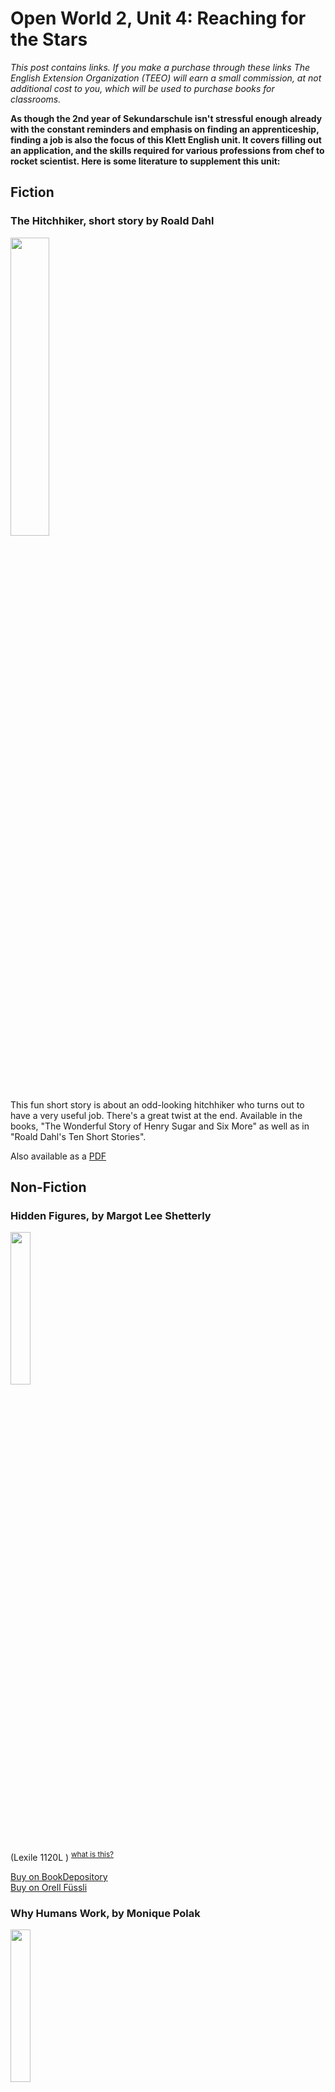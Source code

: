 

# Open World 2, Unit 4: Reaching for the Stars
*This post contains links. If you make a purchase through these links The English Extension Organization (TEEO) will earn a small commission, at not additional cost to you, which will be used to purchase books for classrooms.*

**As though the 2nd year of Sekundarschule isn't stressful enough already with the constant reminders and emphasis on finding an apprenticeship, finding a job is also the focus of this Klett English unit. It covers filling out an application, and the skills required for various professions from chef to rocket scientist.  Here is some literature to supplement this unit:** 
 

## Fiction 

### The Hitchhiker, short story by Roald Dahl

<img src="https://i.imgur.com/fmcpsKL.png" width="35%" />

This fun short story is about an odd-looking hitchhiker who turns out to have a very useful job.  There's a great twist at the end.  Available in the books, "The Wonderful Story of Henry Sugar and Six More" as well as in "Roald Dahl's Ten Short Stories".  

Also available as a <a href=" http://web1.nbed.nb.ca/sites/ASD-S/1820/J%20Johnston/short%20stories/The%20Hitchhicker%20-Roald%20Dahl.pdf" rel="nofollow">PDF</a> 

## Non-Fiction

### Hidden Figures, by Margot Lee Shetterly
<img src="https://imgur.com/bbQEOqQ.png" width="25%" />

(Lexile 1120L ) <sup>[what is this?](/resources/Lexile%20measures)</sup>

<a href="https://www.bookdepository.com/Hidden-Figures-Margot-Lee-Shetterly/9780008201326?ref=grid-view&qid=1674997402860&sr=1-1" rel="nofollow"> Buy on BookDepository</a>  
<a href="https://www.orellfuessli.ch/shop/home/artikeldetails/A1039658063" rel="nofollow">Buy on Orell Füssli</a> 

### Why Humans Work, by Monique Polak
<img src="https://imgur.com/JeDdslN.png" width="25%" />

 (Lexile 1020L ) <sup>[what is this?](/resources/Lexile%20measures)</sup>

<a href="https://www.bookdepository.com/Why-Humans-Work-How-Jobs-Shape-Our-Lives-and-Our-World-Monique-Polak/9781459827950" rel="nofollow"> Buy on BookDepository</a>  
<a href="https://www.orellfuessli.ch/shop/home/artikeldetails/A1062248015" rel="nofollow">Buy on Orell Füssli</a> 

### Women in Science, Rachel Ignotofsky
<img src="https://imgur.com/328RevQ.png" width="25%" />

(Lexile 990L ) <sup>[what is this?](/resources/Lexile%20measures)</sup>

<a href="https://www.bookdepository.com/Women-Science-Rachel-Ignotofsky/9781607749769?ref=grid-view&qid=1674997828920&sr=1-1" rel="nofollow"> Buy on BookDepository</a>  
<a href="https://www.orellfuessli.ch/shop/home/artikeldetails/A1041003989" rel="nofollow">Buy on Orell Füssli</a> 

### The Midwife Apprentice, by Karen Cushman
<img src="https://imgur.com/ZmvH8GT.png" width="25%" />

(Lexile 1150L) <sup>[what is this?](/resources/Lexile%20measures)</sup>

<a href="https://www.bookdepository.com/Midwifes-Apprentice-Karen-Cushman/9781328631121?ref=grid-view&qid=1674998000572&sr=1-1" rel="nofollow"> Buy on BookDepository</a>  
<a href="https://www.orellfuessli.ch/shop/home/artikeldetails/A1006265686" rel="nofollow">Buy on Orell Füssli</a> 

### Flying to the Moon, by Michael Collins
<img src="https://imgur.com/r7eskTB.png" width="25%" />

summary here.  (Lexile 1170L) <sup>[what is this?](/resources/Lexile%20measures)</sup>

<a href="https://www.bookdepository.com/Flying-Moon-Michael-Collins/9780374312022?ref=grid-view&qid=1674998202472&sr=1-2" rel="nofollow"> Buy on BookDepository</a>  
<a href="https://www.orellfuessli.ch/shop/home/artikeldetails/A1051969164" rel="nofollow">Buy on Orell Füssli</a> 

### Writing Radar, by Jack Gantos
<img src="https://imgur.com/texpFez.png" width="25%" />

summary here.  (Lexile Level     ) <sup>[what is this?](/resources/Lexile%20measures)</sup>

<a href="https://www.bookdepository.com/Writing-Radar-Jack-Gantos/9780374304560?ref=grid-view&qid=1674998340487&sr=1-1" rel="nofollow"> Buy on BookDepository</a>  
<a href="https://www.orellfuessli.ch/shop/home/artikeldetails/A1051619065" rel="nofollow">Buy on Orell Füssli</a> 

### Odd Jobs, by Nancy Rica Schiff
<img src="https://imgur.com/rknemmH.png" width="25%" />

summary here.  (Lexile Level     ) <sup>[what is this?](/resources/Lexile%20measures)</sup>

<a href="https://www.bookdepository.com/Odder-Jobs-Nancy-Rica-Schiff/9781580087490?ref=grid-view&qid=1674998830128&sr=1-2" rel="nofollow"> Buy on BookDepository</a>  
<a href="https://www.orellfuessli.ch/shop/home/artikeldetails/A1002750955" rel="nofollow">Buy on Orell Füssli</a> 

### Incredible Jobs You’ve (Probably) Never Heard Of, by Natalie Labarre
<img src="https://imgur.com/Iikcg3x.png" width="25%" />

summary here.  (Lexile Level     ) <sup>[what is this?](/resources/Lexile%20measures)</sup>

<a href="https://www.bookdepository.com/Incredible-Jobs-Youve-Probably-Never-Heard-Natalie-Labarre/9781788008488?ref=grid-view&qid=1674998557421&sr=1-3" rel="nofollow"> Buy on BookDepository</a>  
<a href="https://www.orellfuessli.ch/shop/home/artikeldetails/A1054247992" rel="nofollow">Buy on Orell Füssli</a> 

### Odd Jobs, by Elenor Fremont
<img src="https://imgur.com/NC1z7JS.png" width="25%" />

summary here.  (Lexile Level     ) <sup>[what is this?](/resources/Lexile%20measures)</sup>

<a href="https://www.bookdepository.com/Odd-Jobs-Elenor-Fremont/9780689829345?ref=grid-view&qid=1674998667319&sr=1-1" rel="nofollow"> Buy on BookDepository</a>  
<a href="https://www.orellfuessli.ch/shop/home/artikeldetails/A1046352636" rel="nofollow">Buy on Orell Füssli</a> 




<!--stackedit_data:
eyJoaXN0b3J5IjpbLTE1NDg1NTQ4MjIsMTI0NzYyODc1MywtNz
g2Nzk1NDUzLC0xNDA5Mjk4NzMzLC0xMTE4MzQzNzU1LDE5NjEx
Nzg5MywtMTYyNjkyOTU0MywtNjQ4Mzg4NDIyLDIwODA3MzQ3MD
YsOTYxMjE0OTMzXX0=
-->